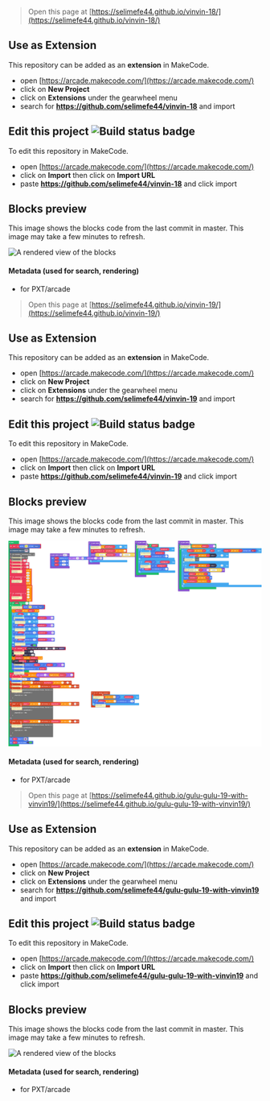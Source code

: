  


> Open this page at [https://selimefe44.github.io/vinvin-18/](https://selimefe44.github.io/vinvin-18/)

## Use as Extension

This repository can be added as an **extension** in MakeCode.

* open [https://arcade.makecode.com/](https://arcade.makecode.com/)
* click on **New Project**
* click on **Extensions** under the gearwheel menu
* search for **https://github.com/selimefe44/vinvin-18** and import

## Edit this project ![Build status badge](https://github.com/selimefe44/vinvin-18/workflows/MakeCode/badge.svg)

To edit this repository in MakeCode.

* open [https://arcade.makecode.com/](https://arcade.makecode.com/)
* click on **Import** then click on **Import URL**
* paste **https://github.com/selimefe44/vinvin-18** and click import

## Blocks preview

This image shows the blocks code from the last commit in master.
This image may take a few minutes to refresh.

![A rendered view of the blocks](https://github.com/selimefe44/vinvin-18/raw/master/.github/makecode/blocks.png)

#### Metadata (used for search, rendering)

* for PXT/arcade
<script src="https://makecode.com/gh-pages-embed.js"></script><script>makeCodeRender("{{ site.makecode.home_url }}", "{{ site.github.owner_name }}/{{ site.github.repository_name }}");</script>



> Open this page at [https://selimefe44.github.io/vinvin-19/](https://selimefe44.github.io/vinvin-19/)

## Use as Extension

This repository can be added as an **extension** in MakeCode.

* open [https://arcade.makecode.com/](https://arcade.makecode.com/)
* click on **New Project**
* click on **Extensions** under the gearwheel menu
* search for **https://github.com/selimefe44/vinvin-19** and import

## Edit this project ![Build status badge](https://github.com/selimefe44/vinvin-19/workflows/MakeCode/badge.svg)

To edit this repository in MakeCode.

* open [https://arcade.makecode.com/](https://arcade.makecode.com/)
* click on **Import** then click on **Import URL**
* paste **https://github.com/selimefe44/vinvin-19** and click import

## Blocks preview

This image shows the blocks code from the last commit in master.
This image may take a few minutes to refresh.

![A rendered view of the blocks](https://github.com/selimefe44/vinvin-19/raw/master/.github/makecode/blocks.png)

#### Metadata (used for search, rendering)

* for PXT/arcade
<script src="https://makecode.com/gh-pages-embed.js"></script><script>makeCodeRender("{{ site.makecode.home_url }}", "{{ site.github.owner_name }}/{{ site.github.repository_name }}");</script>



> Open this page at [https://selimefe44.github.io/gulu-gulu-19-with-vinvin19/](https://selimefe44.github.io/gulu-gulu-19-with-vinvin19/)

## Use as Extension

This repository can be added as an **extension** in MakeCode.

* open [https://arcade.makecode.com/](https://arcade.makecode.com/)
* click on **New Project**
* click on **Extensions** under the gearwheel menu
* search for **https://github.com/selimefe44/gulu-gulu-19-with-vinvin19** and import

## Edit this project ![Build status badge](https://github.com/selimefe44/gulu-gulu-19-with-vinvin19/workflows/MakeCode/badge.svg)

To edit this repository in MakeCode.

* open [https://arcade.makecode.com/](https://arcade.makecode.com/)
* click on **Import** then click on **Import URL**
* paste **https://github.com/selimefe44/gulu-gulu-19-with-vinvin19** and click import

## Blocks preview

This image shows the blocks code from the last commit in master.
This image may take a few minutes to refresh.

![A rendered view of the blocks](https://github.com/selimefe44/gulu-gulu-19-with-vinvin19/raw/master/.github/makecode/blocks.png)

#### Metadata (used for search, rendering)

* for PXT/arcade
<script src="https://makecode.com/gh-pages-embed.js"></script><script>makeCodeRender("{{ site.makecode.home_url }}", "{{ site.github.owner_name }}/{{ site.github.repository_name }}");</script>
